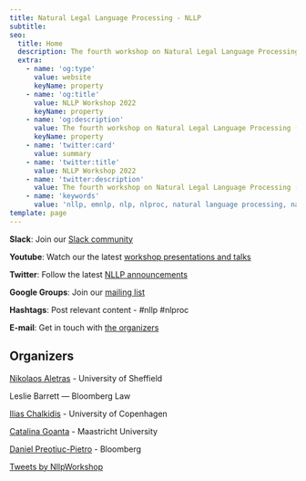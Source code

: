 ```yaml
---
title: Natural Legal Language Processing - NLLP
subtitle: 
seo:
  title: Home
  description: The fourth workshop on Natural Legal Language Processing (NLLP 2022) explores methods and applications of Natural Language Processing for the Legal Domain by focusing on legal text and text with legal significance. Co-located with EMNLP 2022.
  extra:
    - name: 'og:type'
      value: website
      keyName: property
    - name: 'og:title'
      value: NLLP Workshop 2022
      keyName: property
    - name: 'og:description'
      value: The fourth workshop on Natural Legal Language Processing (NLLP 2022) explores methods and applications of Natural Language Processing for the Legal Domain by focusing on legal text and text with legal significance. Co-located with EMNLP 2022.
      keyName: property
    - name: 'twitter:card'
      value: summary
    - name: 'twitter:title'
      value: NLLP Workshop 2022
    - name: 'twitter:description'
      value: The fourth workshop on Natural Legal Language Processing (NLLP 2022) explores methods and applications of Natural Language Processing for the Legal Domain by focusing on legal text and text with legal significance. Co-located with EMNLP 2022.
    - name: 'keywords'
      value: 'nllp, emnlp, nlp, nlproc, natural language processing, natural legal language processing, legal text, legal domain language'
template: page
---
```


<div class="grid-2-1">
  <div class="grid-2-1-left">

**Slack**: Join our [Slack community](https://join.slack.com/t/nllp/shared_invite/zt-1dag0kin4-IeoYogteA4fri_UgRRMJFQ)
    
**Youtube**: Watch our the latest [workshop presentations and talks](https://www.youtube.com/channel/UCqqT9g-V0IsghloVF6S75dw)

**Twitter**: Follow the latest [NLLP announcements](https://twitter.com/nllpworkshop?lang=en)

**Google Groups**: Join our [mailing list](https://groups.google.com/forum/#!forum/nllp)  

**Hashtags**: Post relevant content - #nllp #nlproc

**E-mail**: Get in touch with [the organizers](mailto:nllp.chairs@gmail.com)

## Organizers

[Nikolaos Aletras](http://www.nikosaletras.com/) - University of Sheffield

Leslie Barrett ― Bloomberg Law

[Ilias Chalkidis](https://iliaschalkidis.github.io/) - University of Copenhagen

[Catalina Goanta](https://www.maastrichtuniversity.nl/catalina.goanta) - Maastricht University

[Daniel Preotiuc-Pietro](http://www.preotiuc.ro) - Bloomberg

  </div>

  <div class="grid-2-1-right">
    <a class="twitter-timeline" data-height="350" data-dnt="true" href="https://twitter.com/NllpWorkshop?ref_src=twsrc%5Etfw">Tweets by NllpWorkshop</a> <script async src="https://platform.twitter.com/widgets.js" charset="utf-8"></script>
  </div>
</div>

